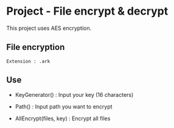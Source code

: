 # Project - File encrypt &amp; decrypt
This project uses AES encryption.



## File encryption 
 ```Extension : .ark```

## Use
* KeyGenerator() : Input your key (16 characters)

* Path() : Input path you want to encrypt 

* AllEncrypt(files, key) : Encrypt all files
